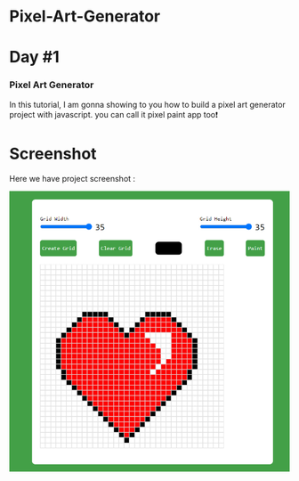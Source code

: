 # Pixel-Art-Generator

# Day #1

### Pixel Art Generator
In this tutorial, I am gonna showing to you how to build a pixel art generator project with javascript. you can call it pixel paint app too❗️

# Screenshot
Here we have project screenshot :

![screenshot](screenshot.jpg)

